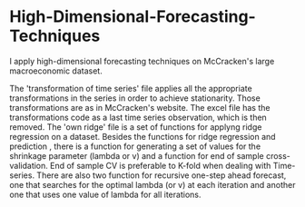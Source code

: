 # High-Dimensional-Forecasting-Techniques
I apply high-dimensional forecasting techniques on McCracken's large macroeconomic dataset.

The 'transformation of time series' file applies all the appropriate transformations in the series in order to achieve stationarity. Those transformations are as in McCracken's website. The excel file has the transformations code as a last time series observation, which is then removed.
The 'own ridge' file is a set of functions for applyng ridge regression on a dataset. Besides the functions for ridge regression and prediction , there is a function for generating a set of values for the shrinkage parameter (lambda or v) and a function for end of sample cross-validation. End of sample CV is preferable to K-fold when dealing with Time-series. There are also two function for recursive one-step ahead forecast, one that searches for the optimal lambda (or v) at each iteration and another one that uses one value of lambda for all iterations.
